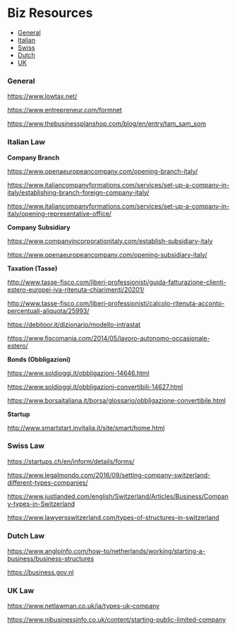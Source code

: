 Biz Resources
=================
* [General](#generallaw)
* [Italian](#italianlaw)
* [Swiss](#swisslaw)
* [Dutch](#dutchlaw)
* [UK](#uklaw)

<a name="generallaw"/></a>
### General

https://www.lowtax.net/

https://www.entrepreneur.com/formnet

https://www.thebusinessplanshop.com/blog/en/entry/tam_sam_som

<a name="italianlaw"/></a>
### Italian Law

**Company Branch**

https://www.openaeuropeancompany.com/opening-branch-italy/

https://www.italiancompanyformations.com/services/set-up-a-company-in-italy/establishing-branch-foreign-company-italy/

https://www.italiancompanyformations.com/services/set-up-a-company-in-italy/opening-representative-office/

**Company Subsidiary**

https://www.companyincorporationitaly.com/establish-subsidiary-italy

https://www.openaeuropeancompany.com/opening-subsidiary-italy/

**Taxation (Tasse)**

http://www.tasse-fisco.com/liberi-professionisti/guida-fatturazione-clienti-estero-europei-iva-ritenuta-chiarimenti/20201/

http://www.tasse-fisco.com/liberi-professionisti/calcolo-ritenuta-acconto-percentuali-aliquota/25993/

https://debitoor.it/dizionario/modello-intrastat

https://www.fiscomania.com/2014/05/lavoro-autonomo-occasionale-estero/

**Bonds (Obbligazioni)**

https://www.soldioggi.it/obbligazioni-14646.html

https://www.soldioggi.it/obbligazioni-convertibili-14627.html

https://www.borsaitaliana.it/borsa/glossario/obbligazione-convertibile.html

**Startup**

http://www.smartstart.invitalia.it/site/smart/home.html

<a name="swisslaw"/></a>
### Swiss Law

https://startups.ch/en/inform/details/forms/

https://www.legalmondo.com/2016/09/setting-company-switzerland-different-types-companies/

https://www.justlanded.com/english/Switzerland/Articles/Business/Company-types-in-Switzerland

https://www.lawyersswitzerland.com/types-of-structures-in-switzerland

<a name="dutchlaw"/></a>
### Dutch Law

https://www.angloinfo.com/how-to/netherlands/working/starting-a-business/business-structures

https://business.gov.nl

<a name="uklaw"/></a>
### UK Law

https://www.netlawman.co.uk/ia/types-uk-company

https://www.nibusinessinfo.co.uk/content/starting-public-limited-company
